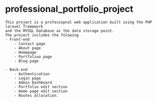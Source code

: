 # professional_portfolio_project

	This project is a profesiopnal web application built using the PHP laravel framework
	and the MYSQL Database as the data storage point.
	The project includes the folowing 
	- Front-end
		- Contact page
		- About page
		- Homepage
		- Portfoliuo page
		- Blog page
	
	- Back-end
		- Authentication
		- Login page
		- Admin Dashboard
		- Portfolio edit section
		- Home page edit section
		- Routes allocation.
		
